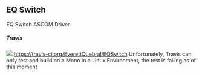 ## EQ Switch

EQ Switch ASCOM Driver

##### Travis
<img src="https://travis-ci.org/EverettQuebral/EQSwitch.png"/> https://travis-ci.org/EverettQuebral/EQSwitch
Unfortunately, Travis can only test and build on a Mono in a Linux Environment, the test is failing as of this moment
